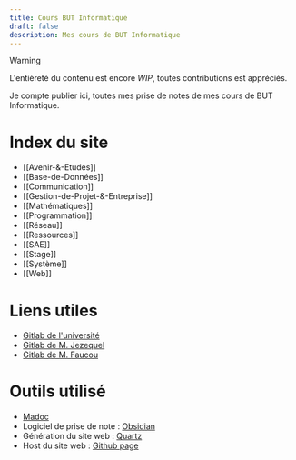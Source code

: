 ```yaml
---
title: Cours BUT Informatique
draft: false
description: Mes cours de BUT Informatique
---
```

>[!warning]
> L'entièreté du contenu est encore *WIP*, toutes contributions est appréciés.

Je compte publier ici, toutes mes prise de notes de mes cours de BUT Informatique.
# Index du site
- [[Avenir-&-Etudes]]
- [[Base-de-Données]]
- [[Communication]]
- [[Gestion-de-Projet-&-Entreprise]]
- [[Mathématiques]]
- [[Programmation]]
- [[Réseau]]
- [[Ressources]]
- [[SAE]]
- [[Stage]]
- [[Système]]
- [[Web]]

# Liens utiles
- [Gitlab de l'université](https://gitlab.univ-nantes.fr/pub/but) 
- [Gitlab de M. Jezequel](https://gitlab.univ-nantes.fr/jezequel-l)
- [Gitlab de M. Faucou](https://gitlab.univ-nantes.fr/faucou-s/)

# Outils utilisé
- [Madoc](https://madoc.univ-nantes.fr/my/)
- Logiciel de prise de note : [Obsidian](https://obsidian.md/)
- Génération du site web : [Quartz](https://quartz.jzhao.xyz)
- Host du site web : [Github page](https://pages.github.com/)
